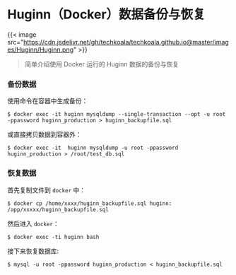 # Huginn（Docker）数据备份与恢复

   {{< image src="https://cdn.jsdelivr.net/gh/techkoala/techkoala.github.io@master/images/Huginn/Huginn.png" >}} 
   
> 简单介绍使用 Docker 运行的 Huginn 数据的备份与恢复

<!--more-->

### 备份数据

使用命令在容器中生成备份：

```shell
$ docker exec -it huginn mysqldump --single-transaction --opt -u root -ppassword huginn_production > huginn_backupfile.sql
```

或直接拷贝数据到容器外：

```shell
$ docker exec -it  huginn mysqldump -u root -ppassword huginn_production > /root/test_db.sql
```

### 恢复数据

首先复制文件到 `docker` 中：

```shell
$ docker cp /home/xxxx/huginn_backupfile.sql huginn: /app/xxxxx/huginn_backupfile.sql
```

然后进入 `docker`：

```shell
$ docker exec -ti huginn bash
```

接下来恢复数据库:

```shell
$ mysql -u root -ppassword huginn_production < huginn_backupfile.sql
```
